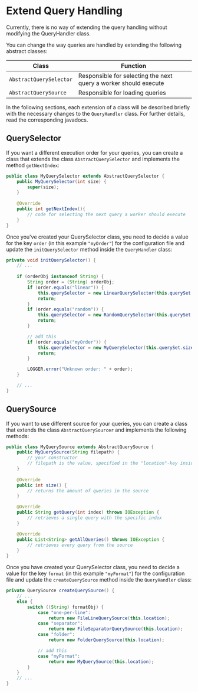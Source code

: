 # Extend Query Handling

Currently, there is no way of extending the query handling without modifying the QueryHandler class.

You can change the way queries are handled by extending the following abstract classes:

| Class                   | Function                                                         |
|-------------------------|------------------------------------------------------------------|
| `AbstractQuerySelector` | Responsible for selecting the next query a worker should execute |
| `AbstractQuerySource`   | Responsible for loading queries                                  |

In the following sections, each extension of a class will be described briefly with the necessary changes to the `QueryHandler` class. For further details, read the corresponding javadocs.

## QuerySelector

If you want a different execution order for your queries, you can create a class that extends the class `AbstractQuerySelector` and implements the method `getNextIndex`:

```java
public class MyQuerySelector extends AbstractQuerySelector {
    public MyQuerySelector(int size) {
        super(size);
    }
    
    @Override
	public int getNextIndex(){
		// code for selecting the next query a worker should execute 
	}
}
```

Once you've created your QuerySelector class, you need to decide a value for the key `order` (in this example `"myOrder"`) for the configuration file and update the `initQuerySelector` method inside the `QueryHandler` class:

```java
private void initQuerySelector() {
    // ...
        
	if (orderObj instanceof String) {
		String order = (String) orderObj;
		if (order.equals("linear")) {
			this.querySelector = new LinearQuerySelector(this.querySet.size());
			return;
		}
		if (order.equals("random")) {
			this.querySelector = new RandomQuerySelector(this.querySet.size(), this.workerID);
			return;
		}

		// add this 
		if (order.equals("myOrder")) {
			this.querySelector = new MyQuerySelector(this.querySet.size(), this.workerID);
			return;
		}

		LOGGER.error("Unknown order: " + order);
	}

	// ...
}
```

## QuerySource

If you want to use different source for your queries, you can create a class that extends the class `AbstractQuerySourcer` and implements the following methods:

```java
public class MyQuerySource extends AbstractQuerySource {
	public MyQuerySource(String filepath) {
		// your constructor
		// filepath is the value, specified in the "location"-key inside the configuration file
	}
	
	@Override
	public int size() {
		// returns the amount of queries in the source
	}

	@Override
	public String getQuery(int index) throws IOException {
		// retrieves a single query with the specific index
	}

	@Override
	public List<String> getAllQueries() throws IOException {
		// retrieves every query from the source
	}
}
```
Once you have created your QuerySelector class, you need to decide a value for the key `format` (in this example `"myFormat"`) for the configuration file and update the `createQuerySource` method inside the `QueryHandler` class:

```Java
private QuerySource createQuerySource() {
	// ...
	else {
		switch ((String) formatObj) {
			case "one-per-line":
				return new FileLineQuerySource(this.location);
			case "separator":
				return new FileSeparatorQuerySource(this.location);
			case "folder":
				return new FolderQuerySource(this.location);

			// add this
			case "myFormat":
				return new MyQuerySource(this.location);
		}
	}
	// ...
}
```
